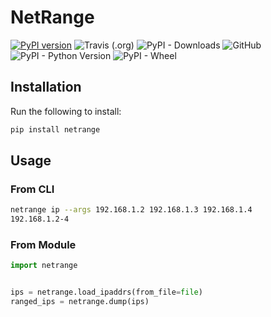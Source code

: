 # NetRange

[![PyPI version](https://badge.fury.io/py/netrange.svg)](https://badge.fury.io/py/netrange)
![Travis (.org)](https://img.shields.io/travis/muhannadalghamdi/netrange)
![PyPI - Downloads](https://img.shields.io/pypi/dd/netrange)
![GitHub](https://img.shields.io/github/license/muhannadalghamdi/netrange)
![PyPI - Python Version](https://img.shields.io/pypi/pyversions/netrange)
![PyPI - Wheel](https://img.shields.io/pypi/wheel/netrange)

## Installation

Run the following to install:

```bash
pip install netrange
```

## Usage

### From CLI

```bash
netrange ip --args 192.168.1.2 192.168.1.3 192.168.1.4
192.168.1.2-4
```

### From Module

```python
import netrange


ips = netrange.load_ipaddrs(from_file=file)
ranged_ips = netrange.dump(ips)
```
